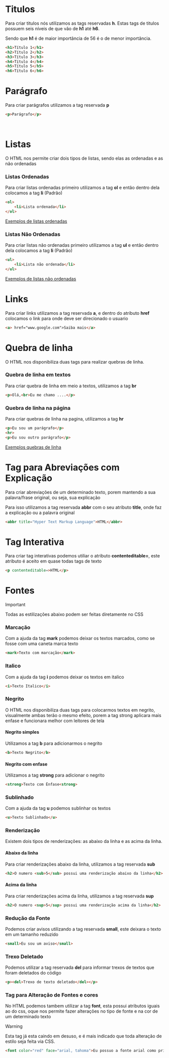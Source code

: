 # Titulos

Para criar titulos nós utilizamos as tags reservadas **h**. Estas tags de titulos possuem seis níveis de que vão de **h1** até **h6**.

Sendo que **h1** é de maior importãncia de 56 é o de menor importância.

```html
<h1>Título 1</h1>
<h2>Título 2</h2>
<h3>Título 3</h3>
<h4>Título 4</h4>
<h5>Título 5</h5>
<h6>Título 6</h6>
```

# Parágrafo

Para criar parágrafos utilizamos a tag reservada **p**

```html
<p>Parágrafo</p>
```

<br>

# Listas

O HTML nos permite criar dois tipos de listas, sendo elas as ordenadas e as não ordenadas

### Listas Ordenadas

Para criar listas ordenadas primeiro utilizamos a tag **ol** e então dentro dela colocamos a tag **li** (Padrão)

```html
<ol>
    <li>Lista ordenada</li>
</ol>
```

<a href="">Exemplos de listas ordenadas</a>

###  Listas Não Ordenadas

Para criar listas não ordenadas primeiro utilizamos a tag **ul** e então dentro dela colocamos a tag **li** (Padrão)

```html
<ul>
    <li>Lista não ordenada</li>
</ul>
```

<a href="">Exemplos de listas não ordenadas</a>

# Links

Para criar links utilizamos a tag reservada **a**, e dentro do atributo **href** colocamos o link para onde deve ser direcionado o usuario

```html
<a> href="www.google.com">Saiba mais</a>
```

# Quebra de linha

O HTML nos disponibiliza duas tags para realizar quebras de linha.

### Quebra de linha em textos

Para criar quebra de linha em meio a textos, utilizamos a tag **br**

```html
<p>Olá,<br>Eu me chamo ....</p>
```

### Quebra de linha na página

Para criar quebras de linha na pagina, utilizamos a tag **hr**

```html
<p>Eu sou um parágrafo</p>
<hr>
<p>Eu sou outro parágrafo</p>
```

<a href="">Exemplos quebras de linha</a>

# Tag para Abreviações com Explicação

Para criar abreviações de um determinado texto, porem mantendo a sua palavra/frase original, ou seja, sua explicação

Para isso utilizamos a tag reservada **abbr** com o seu atributo **title**, onde faz a explicação ou a palavra original

```html
<abbr title="Hyper Text Markup Language">HTML</abbr>
```

# Tag Interativa

Para criar tag interativas podemos utiliar o atributo **contenteditable=**, este atributo é aceito em quase todas tags de texto

```html
<p contenteditable=>HTML</p>
```

# Fontes

> [!IMPORTANT]
> Todas as estilizações abaixo podem ser feitas diretamente no CSS

### Marcação

Com a ajuda da tag **mark** podemos deixar os textos marcados, como se fosse com uma caneta marca texto

```html
<mark>Texto com marcação</mark>
```

### Italico

Com a ajuda da tag **i** podemos deixar os textos em italico

```html
<i>Texto Italico</i>
```

### Negrito

O HTML nos disponibiliza duas tags para colocarmos textos em negrito, visualmente ambas terão o mesmo efeito, porem a tag strong aplicara mais enfase e funcionara melhor com leitores de tela

#### Negrito simples

Utilizamos a tag **b** para adicionarmos o negrito

```html
<b>Texto Negrito</b>
```

#### Negrito com enfase</h4>

Utilizamos a tag **strong** para adicionar o negrito

```html
<strong>Texto com Ênfase<strong>
```

### Sublinhado

Com a ajuda da tag **u** podemos sublinhar os textos

```html
<u>Texto Sublinhado</u>
```

### Renderização

Existem dois tipos de renderizações: as abaixo da linha e as acima da linha.

#### Abaixo da linha

Para criar renderizações abaixo da linha, utilizamos a tag reservada **sub**

```html
<h2>O numero <sub>5</sub> possui uma renderização abaixo da linha</h2>
```

#### Acima da linha

Para criar renderizações acima da linha, utilizamos a tag reservada **sup**

```html
<h2>O numero <sup>5</sup> possui uma renderização acima da linha</h2>
```

### Redução da Fonte

Podemos criar avisos utilizando a tag reservada **small**, este deixara o texto em um tamanho reduzido

```html
<small>Eu sou um aviso</small>
```

### Trexo Deletado

Podemos utilizar a tag reservada **del** para informar trexos de textos que foram deletados do código

```html
<p><del>Trexo de texto deletado</del></p>
```

### Tag para Alteração de Fontes e cores

No HTML podemos tambem utilizar a tag **font**, esta possui atributos iguais ao do css, oque nos permite fazer alterações no tipo de fonte e na cor de um determinado texto

> [!WARNING]
> Esta tag já esta caindo em desuso, e é mais indicado que toda alteração de estilo seja feita via CSS.

```html
<font color="red" face="arial, tahoma">Eu possuo a fonte arial como primaria e tahoma como secundaria, e tambem a cor vermelha</font>
```